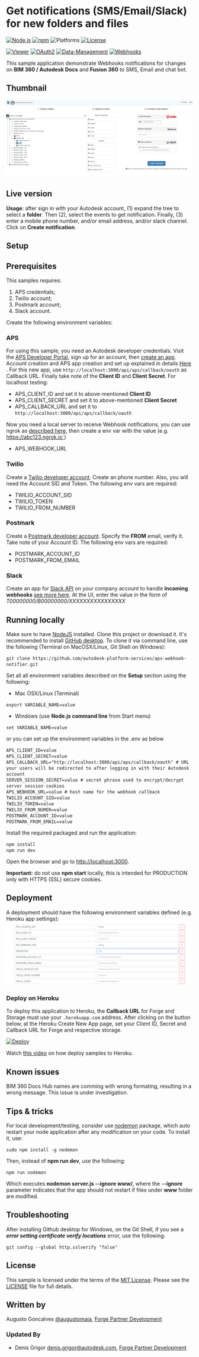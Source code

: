 # Get notifications (SMS/Email/Slack) for new folders and files

[![Node.js](https://img.shields.io/badge/Node.js-4.4.3-blue.svg)](https://nodejs.org/)
[![npm](https://img.shields.io/badge/npm-2.15.1-blue.svg)](https://www.npmjs.com/)
![Platforms](https://img.shields.io/badge/platform-windows%20%7C%20osx%20%7C%20linux-lightgray.svg)
[![License](http://img.shields.io/:license-mit-blue.svg)](http://opensource.org/licenses/MIT)
 
[![Viewer](https://img.shields.io/badge/Viewer-v7-green.svg)](http://developer.autodesk.com/)
[![OAuth2](https://img.shields.io/badge/OAuth2-v1-green.svg)](http://developer.autodesk.com/)
[![Data-Management](https://img.shields.io/badge/Data%20Management-v2-green.svg)](http://developer.autodesk.com/)
[![Webhooks](https://img.shields.io/badge/Webhooks-v1-green.svg)](http://developer.autodesk.com/)

This sample application demonstrate Webhooks notifications for changes on **BIM 360 / Autodesk Docs** and **Fusion 360** to SMS, Email and chat bot.
  
## Thumbnail

![thumbnail](./main-page.PNG)

## Live version

<!-- Running [live here](http://bim360notifier.autodesk.io) and [video demonstration here](https://www.youtube.com/watch?v=oZ_aNoBbpUM). -->

**Usage**: after sign in with your Autodesk account, (1) expand the tree to select a **folder**. Then (2), select the events to get notification. Finally, (3) enter a mobile phone number, and/or email address, and/or slack channel. Click on **Create notification**.

## Setup

## Prerequisites
This samples requires:

1. APS credentials; 
2. Twilio account;
3. Postmark account; 
4. Slack account. 

Create the following environment variables:

### APS

For using this sample, you need an Autodesk developer credentials. Visit the [APS Developer Portal](https://aps.autodesk.com/), sign up for an account, then [create an app](https://aps.autodesk.com/myapps/). Account creation and APS app creation and set up explained in details [Here](https://tutorials.autodesk.io/#create-an-account) . For this new app, use `http://localhost:3000/api/aps/callback/oauth` as Callback URL. Finally take note of the **Client ID** and **Client Secret**. For localhost testing:

- APS\_CLIENT\_ID and set it to above-mentioned **Client ID**
- APS\_CLIENT\_SECRET and set it to above-mentioned **Client Secret**
- APS\_CALLBACK\_URL and set it to `http://localhost:3000/api/aps/callback/oauth`

Now you need a local server to receive Webhook notifications, you can use ngrok as [described here](https://developer.autodesk.com/en/docs/webhooks/v1/tutorials/configuring-your-server/), then create a env var with the value (e.g. https://abc123.ngrok.io`)

- APS\_WEBHOOK\_URL

### Twilio

Create a [Twilio developer account](https://www.twilio.com). Create an phone number. Also, you will need the Account SID and Token. The following env vars are required:

- TWILIO\_ACCOUNT_SID
- TWILIO\_TOKEN
- TWILIO\_FROM\_NUMBER

### Postmark

Create a [Postmark developer account](https://postmarkapp.com). Specify the **FROM** email, verify it. Take note of your Account ID. The following env vars are required:

- POSTMARK\_ACCOUNT\_ID
- POSTMARK\_FROM\_EMAIL

### Slack

Create an app for [Slack API](https://api.slack.com/) on your company account to handle **Incoming webhooks** [see more here](https://api.slack.com/incoming-webhooks). At the UI, enter the value in the form of *T00000000/B00000000/XXXXXXXXXXXXXXXX*

## Running locally

Make sure to have [NodeJS](https://nodejs.org) installed. Clone this project or download it. It's recommended to install [GitHub desktop](https://desktop.github.com). To clone it via command line, use the following (Terminal on MacOSX/Linux, Git Shell on Windows):

```
git clone https://github.com/autodesk-platform-services/aps-webhook-notifier.git
```

Set all all environment variables described on the **Setup** section using the following:

- Mac OSX/Linux (Terminal)

```
export VARIABLE_NAME=value
```

- Windows (use <b>Node.js command line</b> from Start menu)

```
set VARIABLE_NAME=value
```
or you can set up the environment variables in the .env as below

```
APS_CLIENT_ID=value
APS_CLIENT_SECRET=value
APS_CALLBACK_URL="http://localhost:3000/api/aps/callback/oauth" # URL your users will be redirected to after logging in with their Autodesk account
SERVER_SESSION_SECRET=value # secret phrase used to encrypt/decrypt server session cookies
APS_WEBHOOK_URL=value # host name for the webhook callback
TWILIO_ACCOUNT_SID=value
TWILIO_TOKEN=value
TWILIO_FROM_NUMER=value
POSTMARK_ACCOUNT_ID=value
POSTMARK_FROM_EMAIL=value

```
Install the required packaged and run the application:

```
npm install
npm run dev
```

Open the browser and go to [http://localhost:3000](http://localhost:3000).

**Important:** do not use **npm start** locally, this is intended for PRODUCTION only with HTTPS (SSL) secure cookies.

## Deployment

A deployment should have the following environment variables defined (e.g. Heroku app settings):
![thumbnail](./heroku.PNG)


<!-- ![](www/img/readme/envvars.png) -->

### Deploy on Heroku

To deploy this application to Heroku, the **Callback URL** for Forge and Storage must use your `.herokuapp.com` address. After clicking on the button below, at the Heroku Create New App page, set your Client ID, Secret and Callback URL for Forge and respective storage.

[![Deploy](https://www.herokucdn.com/deploy/button.svg)](https://heroku.com/deploy)

Watch [this video](https://www.youtube.com/watch?v=Oqa9O20Gj0c) on how deploy samples to Heroku.

## Known issues

BIM 360 Docs Hub names are comming with wrong formating, resulting in a wrong message. This issue is under investigation.

## Tips & tricks

For local development/testing, consider use [nodemon](https://www.npmjs.com/package/nodemon) package, which auto restart your node application after any modification on your code. To install it, use:

    sudo npm install -g nodemon

Then, instead of <b>npm run dev</b>, use the following:

    npm run nodemon

Which executes <b>nodemon server.js --ignore www/</b>, where the <b>--ignore</b> parameter indicates that the app should not restart if files under <b>www</b> folder are modified.

## Troubleshooting

After installing Github desktop for Windows, on the Git Shell, if you see a ***error setting certificate verify locations*** error, use the following:

    git config --global http.sslverify "false"

## License

This sample is licensed under the terms of the [MIT License](http://opensource.org/licenses/MIT). Please see the [LICENSE](LICENSE) file for full details.


## Written by

Augusto Goncalves [@augustomaia](https://twitter.com/augustomaia), [Forge Partner Development](http://forge.autodesk.com)

### Updated By

- Denis Grigor [denis.grigor@autodesk.com](denis.grigor@autodesk.com), [Forge Partner Development](http://forge.autodesk.com)
